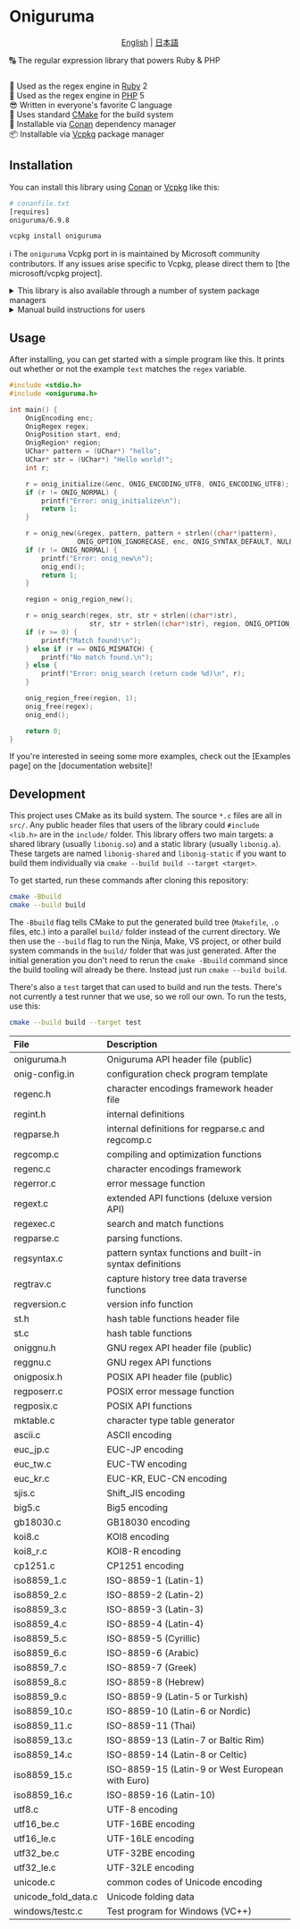 # Oniguruma

<p align=center>
  <a lang="en" href="https://oniguruma.org/oniguruma.c/en/">English</a>
  | <a lang="ja" href="https://oniguruma.org/oniguruma.c/ja/">日本語</a>
</p>

🔠 The regular expression library that powers Ruby & PHP

<p align=center>
  <img src="">
</p>

<!-- prettier-ignore -->
💎 Used as the regex engine in [Ruby] 2<br>
🐘 Used as the regex engine in [PHP] 5<br>
😎 Written in everyone's favorite C language<br>
🍰 Uses standard [CMake] for the build system<br>
🐸 Installable via [Conan] dependency manager<br>
📦 Installable via [Vcpkg] package manager

## Installation

You can install this library using [Conan] or [Vcpkg] like this:

```sh
# conanfile.txt
[requires]
oniguruma/6.9.8
```

```sh
vcpkg install oniguruma
```

ℹ The `oniguruma` Vcpkg port in is maintained by Microsoft community
contributors. If any issues arise specific to Vcpkg, please direct them to [the
microsoft/vcpkg project].

<details><summary>This library is also available through a number of system package managers</summary>

| OS            | Install command               |
| ------------- | ----------------------------- |
| Fedora        | `dnf install oniguruma-devel` |
| RHEL/CentOS   | `yum install oniguruma`       |
| Debian/Ubuntu | `apt install libonig5`        |
| Arch          | `pacman -S oniguruma`         |
| openSUSE      | `zypper install oniguruma`    |

</details>

<details><summary>Manual build instructions for users</summary>

```sh
cmake -Bbuild
cmake --build build
cp -r include build/lib* /workspaces/awesome-project/
```

💻 These steps work on Windows, macOS, and Linux. Make sure you have a good
version of [CMake] installed. You can [download CMake] from [CMake.org] or via
[webinstall.dev/cmake].

</details>

## Usage

After installing, you can get started with a simple program like this. It prints
out whether or not the example `text` matches the `regex` variable.

```c
#include <stdio.h>
#include <oniguruma.h>

int main() {
    OnigEncoding enc;
    OnigRegex regex;
    OnigPosition start, end;
    OnigRegion* region;
    UChar* pattern = (UChar*) "hello";
    UChar* str = (UChar*) "Hello world!";
    int r;

    r = onig_initialize(&enc, ONIG_ENCODING_UTF8, ONIG_ENCODING_UTF8);
    if (r != ONIG_NORMAL) {
        printf("Error: onig_initialize\n");
        return 1;
    }

    r = onig_new(&regex, pattern, pattern + strlen((char*)pattern),
                 ONIG_OPTION_IGNORECASE, enc, ONIG_SYNTAX_DEFAULT, NULL);
    if (r != ONIG_NORMAL) {
        printf("Error: onig_new\n");
        onig_end();
        return 1;
    }

    region = onig_region_new();

    r = onig_search(regex, str, str + strlen((char*)str),
                    str, str + strlen((char*)str), region, ONIG_OPTION_NONE);
    if (r >= 0) {
        printf("Match found!\n");
    } else if (r == ONIG_MISMATCH) {
        printf("No match found.\n");
    } else {
        printf("Error: onig_search (return code %d)\n", r);
    }

    onig_region_free(region, 1);
    onig_free(regex);
    onig_end();

    return 0;
}
```

If you're interested in seeing some more examples, check out the [Examples page]
on the [documentation website]!

## Development

This project uses CMake as its build system. The source `*.c` files are all in
`src/`. Any public header files that users of the library could
`#include <lib.h>` are in the `include/` folder. This library offers two main
targets: a shared library (usually `libonig.so`) and a static library (usually
`libonig.a`). These targets are named `libonig-shared` and `libonig-static` if
you want to build them individually via `cmake --build build --target <target>`.

To get started, run these commands after cloning this repository:

```sh
cmake -Bbuild
cmake --build build
```

The `-Bbuild` flag tells CMake to put the generated build tree (`Makefile`, `.o`
files, etc.) into a parallel `build/` folder instead of the current directory.
We then use the `--build` flag to run the Ninja, Make, VS project, or other
build system commands in the `build/` folder that was just generated. After the
initial generation you don't need to rerun the `cmake -Bbuild` command since the
build tooling will already be there. Instead just run `cmake --build build`.

There's also a `test` target that can used to build and run the tests. There's
not currently a test runner that we use, so we roll our own. To run the tests,
use this:

```sh
cmake --build build --target test
```

| File                | Description                                              |
| :------------------ | :------------------------------------------------------- |
| oniguruma.h         | Oniguruma API header file (public)                       |
| onig-config.in      | configuration check program template                     |
| regenc.h            | character encodings framework header file                |
| regint.h            | internal definitions                                     |
| regparse.h          | internal definitions for regparse.c and regcomp.c        |
| regcomp.c           | compiling and optimization functions                     |
| regenc.c            | character encodings framework                            |
| regerror.c          | error message function                                   |
| regext.c            | extended API functions (deluxe version API)              |
| regexec.c           | search and match functions                               |
| regparse.c          | parsing functions.                                       |
| regsyntax.c         | pattern syntax functions and built-in syntax definitions |
| regtrav.c           | capture history tree data traverse functions             |
| regversion.c        | version info function                                    |
| st.h                | hash table functions header file                         |
| st.c                | hash table functions                                     |
| oniggnu.h           | GNU regex API header file (public)                       |
| reggnu.c            | GNU regex API functions                                  |
| onigposix.h         | POSIX API header file (public)                           |
| regposerr.c         | POSIX error message function                             |
| regposix.c          | POSIX API functions                                      |
| mktable.c           | character type table generator                           |
| ascii.c             | ASCII encoding                                           |
| euc_jp.c            | EUC-JP encoding                                          |
| euc_tw.c            | EUC-TW encoding                                          |
| euc_kr.c            | EUC-KR, EUC-CN encoding                                  |
| sjis.c              | Shift_JIS encoding                                       |
| big5.c              | Big5 encoding                                            |
| gb18030.c           | GB18030 encoding                                         |
| koi8.c              | KOI8 encoding                                            |
| koi8_r.c            | KOI8-R encoding                                          |
| cp1251.c            | CP1251 encoding                                          |
| iso8859_1.c         | ISO-8859-1 (Latin-1)                                     |
| iso8859_2.c         | ISO-8859-2 (Latin-2)                                     |
| iso8859_3.c         | ISO-8859-3 (Latin-3)                                     |
| iso8859_4.c         | ISO-8859-4 (Latin-4)                                     |
| iso8859_5.c         | ISO-8859-5 (Cyrillic)                                    |
| iso8859_6.c         | ISO-8859-6 (Arabic)                                      |
| iso8859_7.c         | ISO-8859-7 (Greek)                                       |
| iso8859_8.c         | ISO-8859-8 (Hebrew)                                      |
| iso8859_9.c         | ISO-8859-9 (Latin-5 or Turkish)                          |
| iso8859_10.c        | ISO-8859-10 (Latin-6 or Nordic)                          |
| iso8859_11.c        | ISO-8859-11 (Thai)                                       |
| iso8859_13.c        | ISO-8859-13 (Latin-7 or Baltic Rim)                      |
| iso8859_14.c        | ISO-8859-14 (Latin-8 or Celtic)                          |
| iso8859_15.c        | ISO-8859-15 (Latin-9 or West European with Euro)         |
| iso8859_16.c        | ISO-8859-16 (Latin-10)                                   |
| utf8.c              | UTF-8 encoding                                           |
| utf16_be.c          | UTF-16BE encoding                                        |
| utf16_le.c          | UTF-16LE encoding                                        |
| utf32_be.c          | UTF-32BE encoding                                        |
| utf32_le.c          | UTF-32LE encoding                                        |
| unicode.c           | common codes of Unicode encoding                         |
| unicode_fold_data.c | Unicode folding data                                     |
| windows/testc.c     | Test program for Windows (VC++)                          |

[conan]: https://conan.io/
[vcpkg]: https://vcpkg.io/
[php]: https://www.php.net/
[ruby]: https://www.ruby-lang.org/
[cmake]: https://cmake.org/
[download cmake]: https://cmake.org/download/
[cmake.org]: https://cmake.org/
[webinstall.dev/cmake]: https://webinstall.dev/cmake
